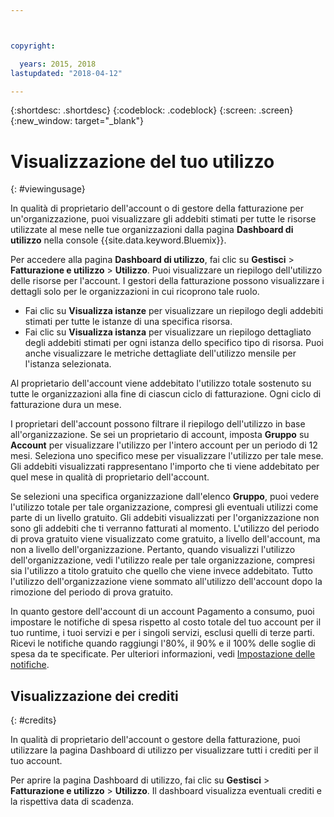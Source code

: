 ```yaml
---



copyright:

  years: 2015, 2018
lastupdated: "2018-04-12"

---
```


{:shortdesc: .shortdesc}
{:codeblock: .codeblock}
{:screen: .screen}
{:new_window: target="_blank"}

# Visualizzazione del tuo utilizzo
{: #viewingusage}

In qualità di proprietario dell'account o di gestore della fatturazione per un'organizzazione, puoi visualizzare gli addebiti stimati per tutte le risorse utilizzate al mese nelle tue organizzazioni dalla pagina **Dashboard di utilizzo** nella console {{site.data.keyword.Bluemix}}. 

Per accedere alla pagina **Dashboard di utilizzo**, fai clic su **Gestisci** > **Fatturazione e utilizzo** > **Utilizzo**. Puoi visualizzare un riepilogo dell'utilizzo delle risorse per l'account. I gestori della fatturazione possono visualizzare i dettagli solo per le organizzazioni in cui ricoprono tale ruolo. 

   * Fai clic su **Visualizza istanze** per visualizzare un riepilogo degli addebiti stimati per tutte le istanze di una specifica risorsa.  
   * Fai clic su **Visualizza istanza** per visualizzare un riepilogo dettagliato degli addebiti stimati per ogni istanza dello specifico tipo di risorsa. Puoi anche visualizzare le metriche dettagliate dell'utilizzo mensile per l'istanza selezionata.  

Al proprietario dell'account viene addebitato l'utilizzo totale sostenuto su tutte le organizzazioni alla fine di ciascun ciclo di fatturazione. Ogni ciclo di fatturazione dura un mese.

I proprietari dell'account possono filtrare il riepilogo dell'utilizzo in base all'organizzazione. Se sei un proprietario di account, imposta **Gruppo** su **Account** per visualizzare l'utilizzo per l'intero account per un periodo di 12 mesi. Seleziona uno specifico mese per visualizzare l'utilizzo per tale mese.  Gli addebiti visualizzati rappresentano l'importo che ti viene addebitato per quel mese in qualità di proprietario dell'account. 

Se selezioni una specifica organizzazione dall'elenco **Gruppo**, puoi vedere l'utilizzo totale per tale organizzazione, compresi gli eventuali utilizzi come parte di un livello gratuito. Gli addebiti visualizzati per l'organizzazione non sono gli addebiti che ti verranno fatturati al momento. L'utilizzo del periodo di prova gratuito viene visualizzato come gratuito, a livello dell'account, ma non a livello dell'organizzazione. Pertanto, quando visualizzi l'utilizzo dell'organizzazione, vedi l'utilizzo reale per tale organizzazione, compresi sia l'utilizzo a titolo gratuito che quello che viene invece addebitato. Tutto l'utilizzo dell'organizzazione viene sommato all'utilizzo dell'account dopo la rimozione del periodo di prova gratuito.

In quanto gestore dell'account di un account Pagamento a consumo, puoi impostare le notifiche di spesa rispetto al costo totale del tuo account per il tuo
runtime, i tuoi servizi e per i singoli servizi, esclusi quelli di terze parti. Ricevi le notifiche quando raggiungi l'80%, il 90% e il 100% delle soglie di spesa da te specificate. Per ulteriori informazioni, vedi [Impostazione delle notifiche](/docs/account/notifications.html).

## Visualizzazione dei crediti
{: #credits}

In qualità di proprietario dell'account o gestore della fatturazione, puoi utilizzare la pagina Dashboard di utilizzo per visualizzare tutti i crediti per il tuo account.

Per aprire la pagina Dashboard di utilizzo, fai clic su **Gestisci** > **Fatturazione e utilizzo** > **Utilizzo**. Il dashboard visualizza eventuali crediti e la rispettiva data di scadenza.
